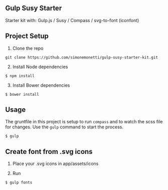 ## Gulp Susy Starter 

Starter kit with: Gulp.js / Susy / Compass / svg-to-font (iconfont)

## Project Setup  

1. Clone the repo 

~~~
git clone https://github.com/simonemonetti/gulp-susy-starter-kit.git
~~~

2. Install Node dependencies 

~~~
$ npm install
~~~

3. Install Bower dependencies

~~~
$ bower install
~~~

## Usage 

The gruntfile in this project is setup to run `compass` and to watch the scss file for changes. 
Use the `gulp` command to start the process. 

~~~
$ gulp
~~~

## Create font from .svg icons

1. Place your .svg icons in app/assets/icons

2. Run

~~~
$ gulp fonts
~~~